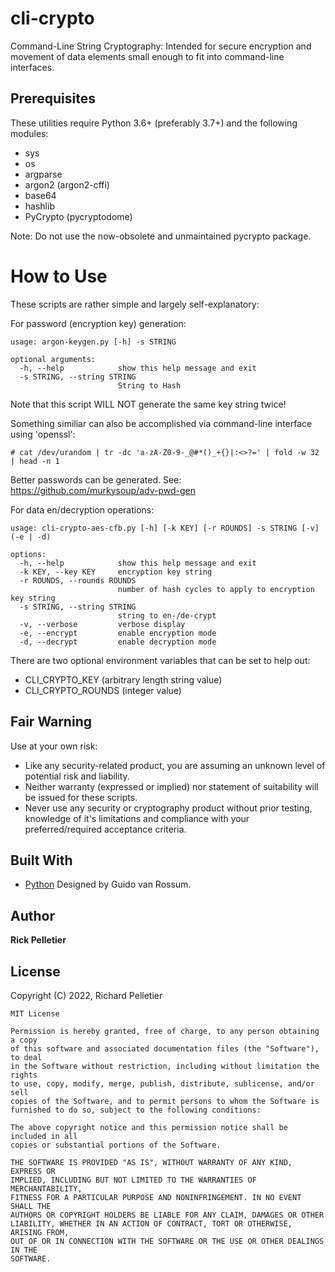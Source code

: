 # cli-crypto

Command-Line String Cryptography: Intended for secure encryption and movement of data elements small enough to fit into command-line interfaces.

## Prerequisites

These utilities require Python 3.6+ (preferably 3.7+) and the following modules:

* sys
* os
* argparse
* argon2 (argon2-cffi)
* base64
* hashlib
* PyCrypto (pycryptodome)

Note: Do not use the now-obsolete and unmaintained pycrypto package.

# How to Use

These scripts are rather simple and largely self-explanatory:

For password (encryption key) generation:

```
usage: argon-keygen.py [-h] -s STRING

optional arguments:
  -h, --help            show this help message and exit
  -s STRING, --string STRING
                        String to Hash
```

Note that this script WILL NOT generate the same key string twice!

Something similiar can also be accomplished via command-line interface using 'openssl':

```
# cat /dev/urandom | tr -dc 'a-zA-Z0-9-_@#*()_+{}|:<>?=' | fold -w 32 | head -n 1
```

Better passwords can be generated. See: https://github.com/murkysoup/adv-pwd-gen

For data en/decryption operations:

```
usage: cli-crypto-aes-cfb.py [-h] [-k KEY] [-r ROUNDS] -s STRING [-v] (-e | -d)

options:
  -h, --help            show this help message and exit
  -k KEY, --key KEY     encryption key string
  -r ROUNDS, --rounds ROUNDS
                        number of hash cycles to apply to encryption key string
  -s STRING, --string STRING
                        string to en-/de-crypt
  -v, --verbose         verbose display
  -e, --encrypt         enable encryption mode
  -d, --decrypt         enable decryption mode
```

There are two optional environment variables that can be set to help out:
* CLI_CRYPTO_KEY (arbitrary length string value)
* CLI_CRYPTO_ROUNDS (integer value)

## Fair Warning

Use at your own risk:
* Like any security-related product, you are assuming an unknown level of potential risk and liability.
* Neither warranty (expressed or implied) nor statement of suitability will be issued for these scripts.
* Never use any security or cryptography product without prior testing, knowledge of it's limitations and compliance with your preferred/required acceptance criteria.

## Built With

* [Python](https://www.python.org/) Designed by Guido van Rossum.

## Author

**Rick Pelletier**

## License

Copyright (C) 2022, Richard Pelletier

```
MIT License

Permission is hereby granted, free of charge, to any person obtaining a copy
of this software and associated documentation files (the "Software"), to deal
in the Software without restriction, including without limitation the rights
to use, copy, modify, merge, publish, distribute, sublicense, and/or sell
copies of the Software, and to permit persons to whom the Software is
furnished to do so, subject to the following conditions:

The above copyright notice and this permission notice shall be included in all
copies or substantial portions of the Software.

THE SOFTWARE IS PROVIDED "AS IS", WITHOUT WARRANTY OF ANY KIND, EXPRESS OR
IMPLIED, INCLUDING BUT NOT LIMITED TO THE WARRANTIES OF MERCHANTABILITY,
FITNESS FOR A PARTICULAR PURPOSE AND NONINFRINGEMENT. IN NO EVENT SHALL THE
AUTHORS OR COPYRIGHT HOLDERS BE LIABLE FOR ANY CLAIM, DAMAGES OR OTHER
LIABILITY, WHETHER IN AN ACTION OF CONTRACT, TORT OR OTHERWISE, ARISING FROM,
OUT OF OR IN CONNECTION WITH THE SOFTWARE OR THE USE OR OTHER DEALINGS IN THE
SOFTWARE.
```

